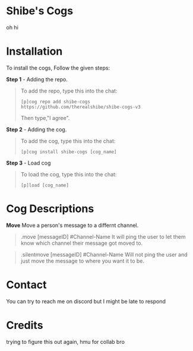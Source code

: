 # Shibe's Cogs
oh hi 

# Installation
To install the cogs, Follow the given steps:

**Step 1** - Adding the repo.
> To add the repo, type this into the chat:
>
> ``[p]cog repo add shibe-cogs https://github.com/therealshibe/shibe-cogs-v3``
>
> Then type,"I agree".

**Step 2** - Adding the cog.
> To add the cog, type this into the chat:
>
> ``[p]cog install shibe-cogs [cog_name]``

**Step 3** - Load cog
> To load the cog, type this into the chat:
>
> ``[p]load [cog_name]``


# Cog Descriptions
**Move**
Move a person's message to a differnt channel. 
>.move [messageID] #Channel-Name
It will ping the user to let them know which channel their message got moved to. 

>.silentmove [messageID] #Channel-Name 
Will not ping the user and just move the message to where you want it to be. 

# Contact
You can try to reach me on discord but I might be late to respond

# Credits
trying to figure this out again, hmu for collab bro
